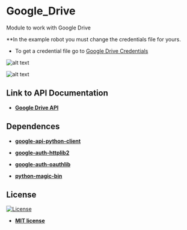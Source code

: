 # Google_Drive
Module to work with Google Drive

**In the example robot you must change the credentials file for yours.

<ul>
  <li>
    To get a credential file go to <a href="https://developers.google.com/drive/api/v3/quickstart/python">
    Google Drive Credentials
    </a>
  </li>
</ul>  

![alt text](https://raw.githubusercontent.com/rocketbot-cl/Google_Drive/master/example/commands.png)

![alt text](https://raw.githubusercontent.com/rocketbot-cl/Google_Drive/master/example/gdrive.png)

<h2>Link to API Documentation</h2>

<ul>
  <li>
    <strong>
      <a href="https://developers.google.com/resources/api-libraries/documentation/drive/v3/python/latest/">Google Drive API</a>
    </strong> 
  </li>  
</ul>  

<h2>Dependences</h2>

<ul>
  <li>
    <strong>
      <a href="https://pypi.org/project/google-api-python-client/">google-api-python-client</a>
    </strong> 
  </li>  
</ul>  

<ul>
  <li>
    <strong>
      <a href="https://pypi.org/project/google-auth-httplib2/">google-auth-httplib2</a>
    </strong> 
  </li>  
</ul>  

<ul>
  <li>
    <strong>
      <a href="https://pypi.org/project/google-auth-oauthlib/">google-auth-oauthlib</a>
    </strong> 
  </li>  
</ul>  

<ul>
  <li>
    <strong>
      <a href="https://pypi.org/project/python-magic-bin/">python-magic-bin</a>
    </strong> 
  </li>  
</ul>  


<h2>License</h2>

<p><a href="http://badges.mit-license.org" rel="nofollow"><img src="https://camo.githubusercontent.com/107590fac8cbd65071396bb4d04040f76cde5bde/687474703a2f2f696d672e736869656c64732e696f2f3a6c6963656e73652d6d69742d626c75652e7376673f7374796c653d666c61742d737175617265" alt="License" data-canonical-src="http://img.shields.io/:license-mit-blue.svg?style=flat-square" style="max-width:100%;"></a></p>

<ul>
  <li><strong><a href="http://opensource.org/licenses/mit-license.php" rel="nofollow">MIT license</a></strong></li>
</ul>  
